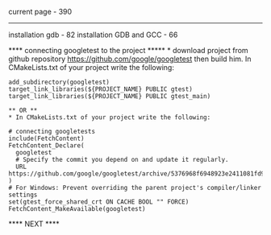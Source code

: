 current page		 - 390
______________________________
installation gdb	 - 82
installation GDB and GCC - 66

**** connecting googletest to the project *****
	* download project from github repository https://github.com/google/googletest
	then build him. In CMakeLists.txt of your project write the following:
	
	add_subdirectory(googletest)
	target_link_libraries(${PROJECT_NAME} PUBLIC gtest)
	target_link_libraries(${PROJECT_NAME} PUBLIC gtest_main)
	
	** OR **
	* In CMakeLists.txt of your project write the following:

	# connecting googletests
	include(FetchContent)
	FetchContent_Declare(
	  googletest
	  # Specify the commit you depend on and update it regularly.
	  URL https://github.com/google/googletest/archive/5376968f6948923e2411081fd9372e71a59d8e77.zip
	)
	# For Windows: Prevent overriding the parent project's compiler/linker settings
	set(gtest_force_shared_crt ON CACHE BOOL "" FORCE)
	FetchContent_MakeAvailable(googletest)

**** NEXT ****
	
	

	
	